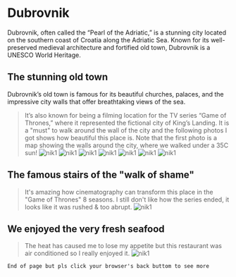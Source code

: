 # Dubrovnik

Dubrovnik, often called the “Pearl of the Adriatic,” is a stunning city located on the southern coast of Croatia along the Adriatic Sea. Known for its well-preserved medieval architecture and fortified old town, Dubrovnik is a UNESCO World Heritage.


## The stunning old town

Dubrovnik’s old town is famous for its beautiful churches, palaces, and the impressive city walls that offer breathtaking views of the sea.
> It’s also known for being a filming location for the TV series “Game of Thrones,” where it represented the fictional city of King’s Landing. It is a "must" to walk around the wall of the city and the following photos I got shows how beautiful this place is. Note that the first photo is a map showing the walls around the city, where we walked under a 35C sun!
![nik1](./walledCity.jpeg)
![nik1](./nik1.jpeg)
![nik1](./nik3.jpeg)
![nik1](./nik4.jpeg)
![nik1](./nik5.jpeg)
![nik1](./nik6.jpeg)
![nik1](./nik7.jpeg)

## The famous stairs of the "walk of shame"

> It's amazing how cinematography can transform this place in the "Game of Thrones" 8 seasons. I still don't like how the series ended, it looks like it was rushed & too abrupt.
![nik1](./walkS.jpeg)

## We enjoyed the very fresh seafood 

> The heat has caused me to lose my appetite but this restaurant was air conditioned so I really enjoyed it.
![nik1](./dubrFood.jpeg)

```
End of page but pls click your browser's back buttom to see more
```

